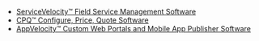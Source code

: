 - [ServiceVelocity&trade; Field Service Management Software](fsm.html)
- [CPQ&trade; Configure, Price, Quote Software](cpq.html)
- [AppVelocity&trade; Custom Web Portals and Mobile App Publisher Software](apps.html)
